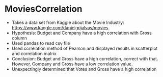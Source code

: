 # MoviesCorrelation

- Takes a data set from Kaggle about the Movie Industry: https://www.kaggle.com/danielgrijalvas/movies
- Hypothesis: Budget and Company have a high correlation with Gross column
- Used pandas to read csv file
- Used correlation method of Pearson and displayed results in scatterplot and correlation matrix
- Conclusion: Budget and Gross have a high correlation, correct with that. However, Company and Gross have a low correlation value.
- Unexpectingly determined that Votes and Gross have a high correlation
